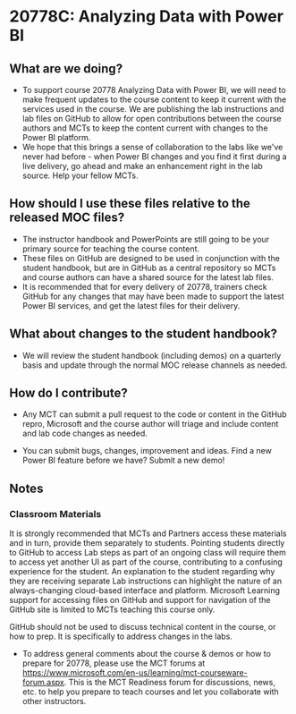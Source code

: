 # 20778C: Analyzing Data with Power BI

## What are we doing?

- To support course 20778 Analyzing Data with Power BI, we will need to make frequent updates to the course content to keep it current with the services used in the course. We are publishing the lab instructions and lab files on GitHub to allow for open contributions between the course authors and MCTs to keep the content current with changes to the Power BI platform.
- We hope that this brings a sense of collaboration to the labs like we've never had before - when Power BI changes and you find it first during a live delivery, go ahead and make an enhancement right in the lab source. Help your fellow MCTs.

## How should I use these files relative to the released MOC files?

- The instructor handbook and PowerPoints are still going to be your primary source for teaching the course content.
- These files on GitHub are designed to be used in conjunction with the student handbook, but are in GitHub as a central repository so MCTs and course authors can have a shared source for the latest lab files.
- It is recommended that for every delivery of 20778, trainers check GitHub for any changes that may have been made to support the latest Power BI services, and get the latest files for their delivery.

## What about changes to the student handbook?

- We will review the student handbook (including demos) on a quarterly basis and update through the normal MOC release channels as needed.

## How do I contribute?

- Any MCT can submit a pull request to the code or content in the GitHub repro, Microsoft and the course author will triage and include content and lab code changes as needed.

- You can submit bugs, changes, improvement and ideas. Find a new Power BI feature before we have? Submit a new demo!

## Notes

### Classroom Materials

It is strongly recommended that MCTs and Partners access these materials and in turn, provide them separately to students.  Pointing students directly to GitHub to access Lab steps as part of an ongoing class will require them to access yet another UI as part of the course, contributing to a confusing experience for the student. An explanation to the student regarding why they are receiving separate Lab instructions can highlight the nature of an always-changing cloud-based interface and platform. Microsoft Learning support for accessing files on GitHub and support for navigation of the GitHub site is limited to MCTs teaching this course only.

GitHub should not be used to discuss technical content in the course, or how to prep. It is specifically to address changes in the labs.

- To address general comments about the course & demos or how to prepare for 20778, please use the MCT forums at https://www.microsoft.com/en-us/learning/mct-courseware-forum.aspx. This is the MCT Readiness forum for discussions, news, etc. to help you prepare to teach courses and let you collaborate with other instructors.

